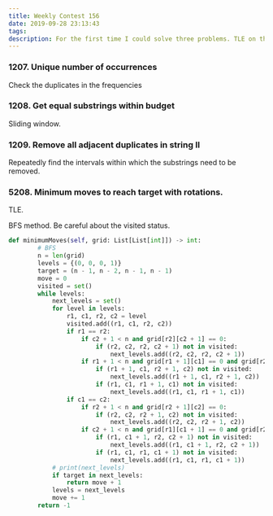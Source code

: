 ```yaml
---
title: Weekly Contest 156
date: 2019-09-28 23:13:43
tags:
description: For the first time I could solve three problems. TLE on the last one.
---
```


### 1207. Unique number of occurrences

Check the duplicates in the frequencies

### 1208. Get equal substrings within budget

Sliding window.

### 1209. Remove all adjacent duplicates in string II

Repeatedly find the intervals within which the substrings need to be removed.

### 5208. Minimum moves to reach target with rotations.

TLE.

BFS method. Be careful about the visited status.

```python
def minimumMoves(self, grid: List[List[int]]) -> int:
        # BFS
        n = len(grid)
        levels = {(0, 0, 0, 1)}
        target = (n - 1, n - 2, n - 1, n - 1)
        move = 0
        visited = set()
        while levels:
            next_levels = set()
            for level in levels:
                r1, c1, r2, c2 = level
                visited.add((r1, c1, r2, c2))
                if r1 == r2:
                    if c2 + 1 < n and grid[r2][c2 + 1] == 0:
                        if (r2, c2, r2, c2 + 1) not in visited:
                            next_levels.add((r2, c2, r2, c2 + 1))
                    if r1 + 1 < n and grid[r1 + 1][c1] == 0 and grid[r2 + 1][c2] == 0:
                        if (r1 + 1, c1, r2 + 1, c2) not in visited:
                            next_levels.add((r1 + 1, c1, r2 + 1, c2))
                        if (r1, c1, r1 + 1, c1) not in visited:
                            next_levels.add((r1, c1, r1 + 1, c1))
                if c1 == c2:
                    if r2 + 1 < n and grid[r2 + 1][c2] == 0:
                        if (r2, c2, r2 + 1, c2) not in visited:
                            next_levels.add((r2, c2, r2 + 1, c2))
                    if c2 + 1 < n and grid[r1][c1 + 1] == 0 and grid[r2][c2 + 1] == 0:
                        if (r1, c1 + 1, r2, c2 + 1) not in visited:
                            next_levels.add((r1, c1 + 1, r2, c2 + 1))
                        if (r1, c1, r1, c1 + 1) not in visited:
                            next_levels.add((r1, c1, r1, c1 + 1))
            # print(next_levels)
            if target in next_levels:
                return move + 1
            levels = next_levels
            move += 1
        return -1
```

